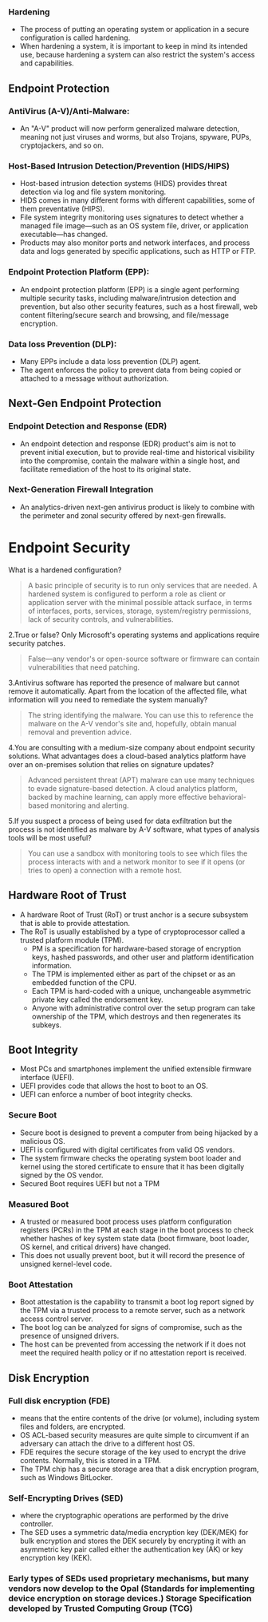 ### Hardening
 - The process of putting an operating system or application in a secure configuration is called hardening. 
 - When hardening a system, it is important to keep in mind its intended use, because hardening a system can also restrict the system's access and capabilities.

## Endpoint Protection

### AntiVirus (A-V)/Anti-Malware:
 - An "A-V" product will now perform generalized malware detection, meaning not just viruses and worms, but also Trojans, spyware, PUPs, cryptojackers, and so on. 

### Host-Based Intrusion Detection/Prevention (HIDS/HIPS)
 - Host-based intrusion detection systems (HIDS) provides threat detection via log and file system monitoring. 
 - HIDS comes in many different forms with different capabilities, some of them preventative (HIPS).
 - File system integrity monitoring uses signatures to detect whether a managed file image—such as an OS system file, driver, or application executable—has changed. 
 - Products may also monitor ports and network interfaces, and process data and logs generated by specific applications, such as HTTP or FTP.

### Endpoint Protection Platform (EPP):
 - An endpoint protection platform (EPP) is a single agent performing multiple security tasks, including malware/intrusion detection and prevention, but also other security features, such as a host firewall, web content filtering/secure search and browsing, and file/message encryption. 

### Data loss Prevention (DLP):
 - Many EPPs include a data loss prevention (DLP) agent. 
 - The agent enforces the policy to prevent data from being copied or attached to a message without authorization.

## Next-Gen Endpoint Protection

### Endpoint Detection and Response (EDR)
 - An endpoint detection and response (EDR) product's aim is not to prevent initial execution, but to provide real-time and historical visibility into the compromise, contain the malware within a single host, and facilitate remediation of the host to its original state. 

### Next-Generation Firewall Integration
 - An analytics-driven next-gen antivirus product is likely to combine with the perimeter and zonal security offered by next-gen firewalls.

# Endpoint Security
What is a hardened configuration?
 > A basic principle of security is to run only services that are needed. A hardened system is configured to perform a role as client or application server with the minimal possible attack surface, in terms of interfaces, ports, services, storage, system/registry permissions, lack of security controls, and vulnerabilities.

2.True or false? Only Microsoft's operating systems and applications require security patches.
 > False—any vendor's or open-source software or firmware can contain vulnerabilities that need patching.

3.Antivirus software has reported the presence of malware but cannot remove it automatically. Apart from the location of the affected file, what information will you need to remediate the system manually?
 > The string identifying the malware. You can use this to reference the malware on the A-V vendor's site and, hopefully, obtain manual removal and prevention advice.

4.You are consulting with a medium-size company about endpoint security solutions. What advantages does a cloud-based analytics platform have over an on-premises solution that relies on signature updates?
 > Advanced persistent threat (APT) malware can use many techniques to evade signature-based detection. A cloud analytics platform, backed by machine learning, can apply more effective behavioral-based monitoring and alerting.

5.If you suspect a process of being used for data exfiltration but the process is not identified as malware by A-V software, what types of analysis tools will be most useful?
 > You can use a sandbox with monitoring tools to see which files the process interacts with and a network monitor to see if it opens (or tries to open) a connection with a remote host.


## Hardware Root of Trust
 - A hardware Root of Trust (RoT) or trust anchor is a secure subsystem that is able to provide attestation.
 - The RoT is usually established by a type of cryptoprocessor called a trusted platform module (TPM).
   - PM is a specification for hardware-based storage of encryption keys, hashed passwords, and other user and platform identification information. 
   - The TPM is implemented either as part of the chipset or as an embedded function of the CPU.
   - Each TPM is hard-coded with a unique, unchangeable asymmetric private key called the endorsement key.
   - Anyone with administrative control over the setup program can take ownership of the TPM, which destroys and then regenerates its subkeys.

## Boot Integrity
 - Most PCs and smartphones implement the unified extensible firmware interface (UEFI). 
 - UEFI provides code that allows the host to boot to an OS. 
 - UEFI can enforce a number of boot integrity checks.

### Secure Boot
 - Secure boot is designed to prevent a computer from being hijacked by a malicious OS. 
 - UEFI is configured with digital certificates from valid OS vendors. 
 - The system firmware checks the operating system boot loader and kernel using the stored certificate to ensure that it has been digitally signed by the OS vendor.
 - Secured Boot requires UEFI but not a TPM

### Measured Boot
 - A trusted or measured boot process uses platform configuration registers (PCRs) in the TPM at each stage in the boot process to check whether hashes of key system state data (boot firmware, boot loader, OS kernel, and critical drivers) have changed. 
 - This does not usually prevent boot, but it will record the presence of unsigned kernel-level code.

### Boot Attestation
 - Boot attestation is the capability to transmit a boot log report signed by the TPM via a trusted process to a remote server, such as a network access control server. 
 - The boot log can be analyzed for signs of compromise, such as the presence of unsigned drivers. 
 - The host can be prevented from accessing the network if it does not meet the required health policy or if no attestation report is received.

## Disk Encryption

### Full disk encryption (FDE) 
 - means that the entire contents of the drive (or volume), including system files and folders, are encrypted. 
 - OS ACL-based security measures are quite simple to circumvent if an adversary can attach the drive to a different host OS. 
 - FDE requires the secure storage of the key used to encrypt the drive contents. Normally, this is stored in a TPM. 
 - The TPM chip has a secure storage area that a disk encryption program, such as Windows BitLocker.

### Self-Encrypting Drives (SED) 
 - where the cryptographic operations are performed by the drive controller.
 - The SED uses a symmetric data/media encryption key (DEK/MEK) for bulk encryption and stores the DEK securely by encrypting it with an asymmetric key pair called either the authentication key (AK) or key encryption key (KEK). 

### Early types of SEDs used proprietary mechanisms, but many vendors now develop to the Opal (Standards for implementing device encryption on storage devices.) Storage Specification developed by Trusted Computing Group (TCG)

